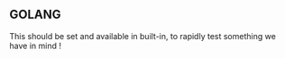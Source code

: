 ## GOLANG

This should be set and available in built-in, to rapidly test something we have in mind !
